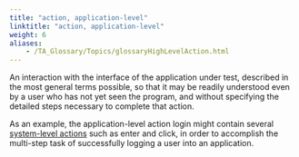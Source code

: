 ```yaml
--- 
title: "action, application-level"
linktitle: "action, application-level"
weight: 6
aliases: 
    - /TA_Glossary/Topics/glossaryHighLevelAction.html
---
```


An interaction with the interface of the application under test, described in the most general terms possible, so that it may be readily understood even by a user who has not yet seen the program, and without specifying the detailed steps necessary to complete that action.

As an example, the application-level action login might contain several [system-level actions](glossaryLowLevelAction.html) such as enter and click, in order to accomplish the multi-step task of successfully logging a user into an application.

